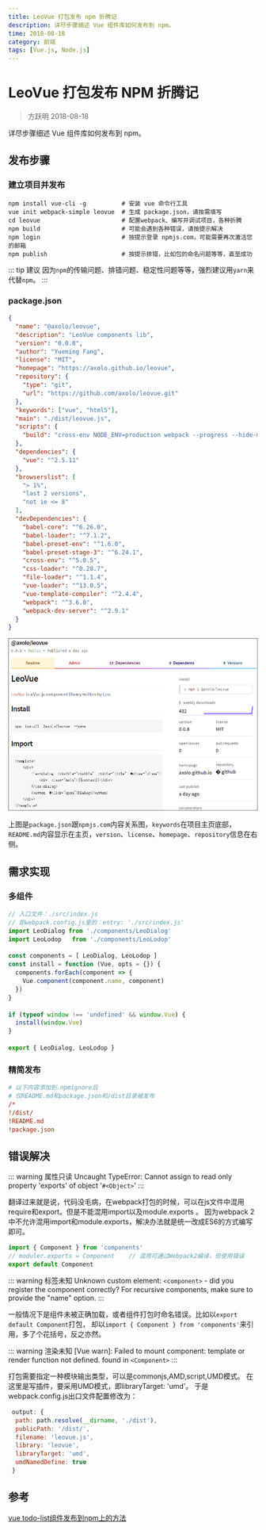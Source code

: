 ```yaml
---
title: LeoVue 打包发布 npm 折腾记
description: 详尽步骤细述 Vue 组件库如何发布到 npm。
time: 2018-08-18
category: 前端
tags: [Vue.js, Node.js]
---
```


# LeoVue 打包发布 NPM 折腾记

> 方跃明 2018-08-18

详尽步骤细述 Vue 组件库如何发布到 npm。
## 发布步骤

### 建立项目并发布

```shell
npm install vue-cli -g          # 安装 vue 命令行工具
vue init webpack-simple leovue  # 生成 package.json，请按需填写
cd leovue                       # 配置webpack、编写并调试项目，各种折腾
npm build                       # 可能会遇到各种错误，请按提示解决
npm login                       # 按提示登录 npmjs.com，可能需要再次激活您的邮箱
npm publish                     # 按提示排错，比如包的命名问题等等，直至成功
```

::: tip 建议
因为`npm`的传输问题、排错问题、稳定性问题等等，强烈建议用`yarn`来代替`npm`。
:::

### package.json

```json
{
  "name": "@axolo/leovue",
  "description": "LeoVue components lib",
  "version": "0.0.8",
  "author": "Yueming Fang",
  "license": "MIT",
  "homepage": "https://axolo.github.io/leovue",
  "repository": {
    "type": "git",
    "url": "https://github.com/axolo/leovue.git"
  },
  "keywords": ["vue", "html5"],
  "main": "./dist/leovue.js",
  "scripts": {
    "build": "cross-env NODE_ENV=production webpack --progress --hide-modules"
  },
  "dependencies": {
    "vue": "^2.5.11"
  },
  "browserslist": [
    "> 1%",
    "last 2 versions",
    "not ie <= 8"
  ],
  "devDependencies": {
    "babel-core": "^6.26.0",
    "babel-loader": "^7.1.2",
    "babel-preset-env": "^1.6.0",
    "babel-preset-stage-3": "^6.24.1",
    "cross-env": "^5.0.5",
    "css-loader": "^0.28.7",
    "file-loader": "^1.1.4",
    "vue-loader": "^13.0.5",
    "vue-template-compiler": "^2.4.4",
    "webpack": "^3.6.0",
    "webpack-dev-server": "^2.9.1"
  }
}
```

![npmjs](./files/leovue-npm.png)

上图是`package.json`跟`npmjs.com`内容关系图，`keywords`在项目主页底部，
`README.md`内容显示在主页，`version`、`license`、`homepage`、`repository`信息在右侧。

## 需求实现

### 多组件

```js
// 入口文件：./src/index.js
// 即webpack.config.js里的：entry: './src/index.js'
import LeoDialog from './components/LeoDialog'
import LeoLodop   from './components/LeoLodop'

const components = [ LeoDialog, LeoLodop ]
const install = function (Vue, opts = {}) {
  components.forEach(component => {
    Vue.component(component.name, component)
  })
}

if (typeof window !== 'undefined' && window.Vue) {
  install(window.Vue)
}

export { LeoDialog, LeoLodop }
```

### 精简发布

```ini
# 以下内容添加到.npmignore后
# 仅README.md和package.json和/dist目录被发布
/*
!/dist/
!README.md
!package.json
```

## 错误解决

::: warning 属性只读
Uncaught TypeError: Cannot assign to read only property 'exports' of object '`#<Object>`'
:::

翻译过来就是说，代码没毛病，在webpack打包的时候，可以在js文件中混用require和export。但是不能混用import以及module.exports 。
因为webpack 2中不允许混用import和module.exports，解决办法就是统一改成ES6的方式编写即可。

```js
import { Component } from 'components'
// moduler.exports = Component    // 混用可通过Webpack2编译，但使用错误
export default Component
```

::: warning 标签未知
Unknown custom element: `<component>` - did you register the component correctly?
For recursive components, make sure to provide the "name" option.
:::

一般情况下是组件未被正确加载，或者组件打包时命名错误。比如以`export default Component`打包，
却以`import { Component } from 'components'`来引用，多了个花括号，反之亦然。

::: warning 渲染未知
[Vue warn]: Failed to mount component: template or render function not defined.
found in `<Component>`
:::

打包需要指定一种模块输出类型，可以是commonjs,AMD,script,UMD模式。
在这里是写插件，要采用UMD模式，即libraryTarget: 'umd'。
于是webpack.config.js出口文件配置修改为：

```js
 output: {
  path: path.resolve(__dirname, './dist'),
  publicPath: '/dist/',
  filename: 'leovue.js',
  library: 'leovue',
  libraryTarget: 'umd',
  umdNamedDefine: true
 }
```

## 参考

[vue todo-list组件发布到npm上的方法](https://www.jb51.net/article/137725.htm)